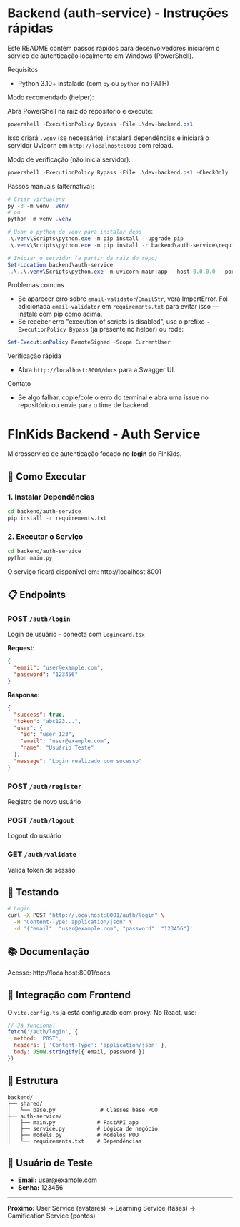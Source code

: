 # Backend (auth-service) - Instruções rápidas

Este README contém passos rápidos para desenvolvedores iniciarem o serviço de autenticação localmente em Windows (PowerShell).

Requisitos
- Python 3.10+ instalado (com `py` ou `python` no PATH)

Modo recomendado (helper):

Abra PowerShell na raiz do repositório e execute:

```powershell
powershell -ExecutionPolicy Bypass -File .\dev-backend.ps1
```

Isso criará `.venv` (se necessário), instalará dependências e iniciará o servidor Uvicorn em `http://localhost:8000` com reload.

Modo de verificação (não inicia servidor):

```powershell
powershell -ExecutionPolicy Bypass -File .\dev-backend.ps1 -CheckOnly
```

Passos manuais (alternativa):

```powershell
# Criar virtualenv
py -3 -m venv .venv
# ou
python -m venv .venv

# Usar o python do venv para instalar deps
.\.venv\Scripts\python.exe -m pip install --upgrade pip
.\.venv\Scripts\python.exe -m pip install -r backend\auth-service\requirements.txt

# Iniciar o servidor (a partir da raiz do repo)
Set-Location backend\auth-service
..\..\.venv\Scripts\python.exe -m uvicorn main:app --host 0.0.0.0 --port 8000 --reload
```

Problemas comuns
- Se aparecer erro sobre `email-validator`/`EmailStr`, verá ImportError. Foi adicionada `email-validator` em `requirements.txt` para evitar isso — instale com pip como acima.
- Se receber erro "execution of scripts is disabled", use o prefixo `-ExecutionPolicy Bypass` (já presente no helper) ou rode:

```powershell
Set-ExecutionPolicy RemoteSigned -Scope CurrentUser
```

Verificação rápida
- Abra `http://localhost:8000/docs` para a Swagger UI.

Contato
- Se algo falhar, copie/cole o erro do terminal e abra uma issue no repositório ou envie para o time de backend.
# FInKids Backend - Auth Service

Microsserviço de autenticação focado no **login** do FInKids.

## 🚀 Como Executar

### 1. Instalar Dependências

```bash
cd backend/auth-service
pip install -r requirements.txt
```

### 2. Executar o Serviço

```bash
cd backend/auth-service
python main.py
```

O serviço ficará disponível em: http://localhost:8001

## 📋 Endpoints

### POST `/auth/login`
Login de usuário - conecta com `Logincard.tsx`

**Request:**
```json
{
  "email": "user@example.com",
  "password": "123456"
}
```

**Response:**
```json
{
  "success": true,
  "token": "abc123...",
  "user": {
    "id": "user_123",
    "email": "user@example.com",
    "name": "Usuário Teste"
  },
  "message": "Login realizado com sucesso"
}
```

### POST `/auth/register`
Registro de novo usuário

### POST `/auth/logout`
Logout do usuário

### GET `/auth/validate`
Valida token de sessão

## 🧪 Testando

```bash
# Login
curl -X POST "http://localhost:8001/auth/login" \
  -H "Content-Type: application/json" \
  -d '{"email": "user@example.com", "password": "123456"}'
```

## 📚 Documentação

Acesse: http://localhost:8001/docs

## 🎯 Integração com Frontend

O `vite.config.ts` já está configurado com proxy. No React, use:

```javascript
// Já funciona!
fetch('/auth/login', {
  method: 'POST',
  headers: { 'Content-Type': 'application/json' },
  body: JSON.stringify({ email, password })
})
```

## 📁 Estrutura

```
backend/
├── shared/
│   └── base.py              # Classes base POO
├── auth-service/
│   ├── main.py             # FastAPI app
│   ├── service.py          # Lógica de negócio
│   ├── models.py           # Modelos POO
│   └── requirements.txt    # Dependências
```

## 🔑 Usuário de Teste

- **Email:** user@example.com
- **Senha:** 123456

---

**Próximo:** User Service (avatares) → Learning Service (fases) → Gamification Service (pontos)
